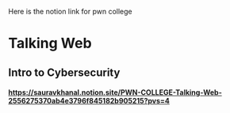 Here is the notion link for pwn college
<h1>Talking Web </h1>
<h2>Intro to Cybersecurity</h2>

#### https://sauravkhanal.notion.site/PWN-COLLEGE-Talking-Web-2556275370ab4e3796f845182b905215?pvs=4
